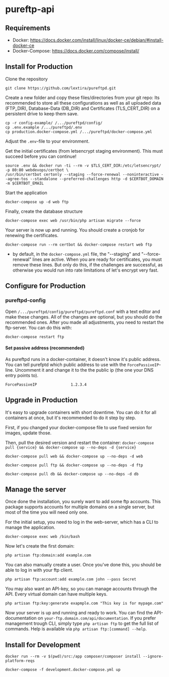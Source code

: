 # pureftp-api

## Requirements
* Docker: https://docs.docker.com/install/linux/docker-ce/debian/#install-docker-ce
* Docker-Compose: https://docs.docker.com/compose/install/

## Install for Production

Clone the repository 
```
git clone https://github.com/lextira/pureftpd.git
```

Create a new folder and copy these files/directories from your git repo:
Its recommended to store all these configurations as well as all uploaded data (FTP_DIR), Database-Data (DB_DIR) and Certificates (TLS_CERT_DIR) on a persistent drive to keep them save.
```
cp -r config-example/ /.../pureftpd/config/
cp .env.example /.../pureftpd/.env
cp production.docker-compose.yml /.../pureftpd/docker-compose.yml
```

Adjust the `.env`-file to your environment. 

Get the initial certificates (from letsencrypt staging environment). This must succeed before you can continue!
```
source .env && docker run -ti --rm -v $TLS_CERT_DIR:/etc/letsencrypt/ -p 80:80 webdevops/certbot \
/usr/bin/certbot certonly --staging --force-renewal --noninteractive --agree-tos --standalone --preferred-challenges http -d $CERTBOT_DOMAIN -m $CERTBOT_EMAIL
```

Start the application
```
docker-compose up -d web ftp
```

Finally, create the database structure
```
docker-compose exec web /usr/bin/php artisan migrate --force
```

Your server is now up and running. You should create a cronjob for renewing the certificates.
```
docker-compose run --rm certbot && docker-compose restart web ftp
```
 * by default, in the `docker-compose.yml` file, the "--staging" and "--force-renewal" lines are active. When you are ready for certificates, you must remove these lines. But only do this, if the challenges are successful, as otherwise you would run into rate limitations of let's encrypt very fast.


## Configure for Production

### pureftpd-config
Open `/.../pureftpd/config/pureftpd/pureftpd.conf` with a text editor and make these changes. All of the changes are optional, but you should do the recommended ones. After you made all adjustments, you need to restart the ftp-server. You can do this with:
```
docker-compose restart ftp
```

#### Set passive address (recommended)
As pureftpd runs in a docker-container, it doesn't know it's public address. You can tell purefptd which public address to use with the `ForcePassiveIP`-line. Uncomment it and change it to the the public ip (the one your DNS entry points to).

```
ForcePassiveIP               1.2.3.4
```

## Upgrade in Production
It's easy to upgrade containers with short downtime. You can do it for all containers at once, but it's
recommended to do it step by step.

First, if you changed your docker-compose file to use fixed version for images, update those.

Then, pull the desired version and restart the container: `docker-compose pull {service} && docker-compose up --no-deps -d {service}
`

```
docker-compose pull web && docker-compose up --no-deps -d web

docker-compose pull ftp && docker-compose up --no-deps -d ftp

docker-compose pull db && docker-compose up --no-deps -d db
```

## Manage the server

Once done the installation, you surely want to add some ftp accounts. This package supports accounts for multiple domains on a single server, but most of the time you will need only one.

For the initial setup, you need to log in the web-server, which has a CLI to manage the application.
```
docker-compose exec web /bin/bash
```

Now let's create the first domain:
```
php artisan ftp:domain:add example.com
```

You can also manually create a user. Once you've done this, you should be able to log in with your ftp client.
```
php artisan ftp:account:add example.com john --pass Secret
```

You may also want an API-key, so you can manage accounts through the API. Every virtual domain can have multiple keys.
```
php artisan ftp:key:generate exapmple.com "This key is for mypage.com"
```

Now your server is up and running and ready to work. You can find the API-documentation on `your-ftp.domain.com/api/documentation`. If you prefer management trough CLI, simply type `php artisan ftp` to get the full list of commands. Help is available via `php artisan ftp:[command] --help`.



## Install for Development

```
docker run --rm -v $(pwd)/src:/app composer/composer install --ignore-platform-reqs

docker-compose -f development.docker-compose.yml up
```